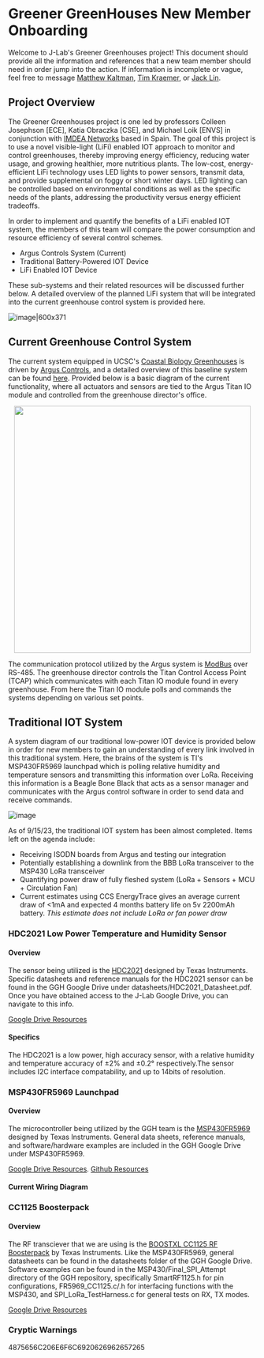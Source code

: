 # Greener GreenHouses New Member Onboarding
Welcome to J-Lab's Greener Greenhouses project! This document should provide all the information and references that a new team member should need in order jump into the action. If information is incomplete or vague, feel free to message [Matthew Kaltman](mailto:mkaltman@ucsc.edu?subject=[GitHub]%20Source%20Han%20Sans), [Tim Kraemer](mailto:tikraeme@ucsc.edu?subject=[GitHub]%20Source%20Han%20Sans), or [Jack Lin](mailto:jlin143@ucsc.edu?subject=[GitHub]%20Source%20Han%20Sans).

## Project Overview
The Greener Greenhouses project is one led by professors Colleen Josephson [ECE], Katia Obraczka [CSE], and Michael Loik [ENVS] in conjunction with [IMDEA Networks](https://networks.imdea.org/about-imdea-networks/) based in Spain. The goal of this project is to use a novel visible-light (LiFi) enabled IOT approach to monitor and control greenhouses, thereby improving energy efficiency, reducing water usage, and growing healthier, more nutritious plants. The low-cost, energy-efficient LiFi technology uses LED lights to power sensors, transmit data, and provide supplemental on foggy or short winter days. LED lighting can be controlled based on environmental conditions as well as the specific needs of the plants, addressing the productivity versus energy efficient tradeoffs. 


In order to implement and quantify the benefits of a LiFi enabled IOT system, the members of this team will compare the power consumption and resource efficiency of several control schemes. 
* Argus Controls System (Current)
* Traditional Battery-Powered IOT Device
* LiFi Enabled IOT Device

These sub-systems and their related resources will be discussed further below. A detailed overview of the planned LiFi system that will be integrated into the current greenhouse control system is provided here.

![image|600x371](https://github.com/jlab-sensing/GreenerGreenHouses/assets/133836006/08766264-8e22-4e1d-bff3-384b1e383e17 )


## Current Greenhouse Control System
The current system equipped in UCSC's [Coastal Biology Greenhouses](https://greenhouse.ucsc.edu/research/facility-cbg.html) is driven by [Argus Controls](https://arguscontrols.com/), and a detailed overview of this baseline system can be found [here](https://drive.google.com/drive/folders/1_lNfw5vJW_Q_KWBBiqxn9BiAg7NH7jfJ?usp=sharing). Provided below is a basic diagram of the current functionality, where all actuators and sensors are tied to the Argus Titan IO module and controlled from the greenhouse director's office.

<p align="center">
<img width="480" height="500" src="https://github.com/jlab-sensing/GreenerGreenHouses/assets/133836006/9187ddc8-56a3-427e-ab8b-aa702891e5ed">
</p>

The communication protocol utilized by the Argus system is [ModBus](https://www.ni.com/en/shop/seamlessly-connect-to-third-party-devices-and-supervisory-system/the-modbus-protocol-in-depth.html#:~:text=Modbus%20is%20a%20request%2Dresponse,responsible%20for%20initiating%20every%20interaction.) over RS-485. The greenhouse director controls the Titan Control Access Point (TCAP) which communicates with each Titan IO module found in every greenhouse. From here the Titan IO module polls and commands the systems depending on various set points.


## Traditional IOT System

A system diagram of our traditional low-power IOT device is provided below in order for new members to gain an understanding of every link involved in this traditional system. Here, the brains of the system is TI's MSP430FR5969 launchpad which is polling relative humidity and temperature sensors and transmitting this information over LoRa. Receiving this information is a Beagle Bone Black that acts as a sensor manager and communicates with the Argus control software in order to send data and receive commands.

![image](https://github.com/jlab-sensing/GreenerGreenHouses/assets/133836006/9b7c92c4-6507-470a-a9c7-7d83ccedcf46)

As of 9/15/23, the traditional IOT system has been almost completed. Items left on the agenda include:

* Receiving ISODN boards from Argus and testing our integration
* Potentially establishing a downlink from the BBB LoRa transceiver to the MSP430 LoRa transceiver
* Quantifying power draw of fully fleshed system (LoRa + Sensors + MCU + Circulation Fan)
* Current estimates using CCS EnergyTrace gives an average current draw of <1mA and expected 4 months battery life on 5v 2200mAh battery. *This estimate does not include LoRa or fan power draw*
  
### HDC2021 Low Power Temperature and Humidity Sensor

#### Overview
The sensor being utilized is the [HDC2021](https://www.ti.com/product/HDC2021?utm_source=google&utm_medium=cpc&utm_campaign=asc-null-null-GPN_EN-cpc-pf-google-wwe&utm_content=HDC2021&ds_k=HDC2021&DCM=yes&gclid=CjwKCAjwgZCoBhBnEiwAz35RwvU4Wd7GRpxLc1GMoPWq5LL1WcZLu_22jp9FVzmTnQ_MIr4ZmhkBRhoCpMQQAvD_BwE&gclsrc=aw.ds) designed by Texas Instruments. Specific datasheets and reference manuals for the HDC2021 sensor can be found in the GGH Google Drive under datasheets/HDC2021_Datasheet.pdf. Once you have obtained access to the J-Lab Google Drive, you can navigate to this info.

[Google Drive Resources](https://drive.google.com/drive/u/1/folders/1WiIJaBZCpexLYDWwRqki33WVtFGoa_uU?ths=true)

#### Specifics
The HDC2021 is a low power, high accuracy sensor, with a relative humidity and temperature  accuracy of ±2% and ±0.2° respectively.The sensor includes I2C interface compatability, and up to 14bits of resolution.

### MSP430FR5969 Launchpad

#### Overview
The microcontroller being utilized by the GGH team is the [MSP430FR5969](https://www.ti.com/product/MSP430FR5969?utm_source=google&utm_medium=cpc&utm_campaign=epd-null-null-GPN_EN-cpc-pf-google-wwe&utm_content=MSP430FR5969&ds_k=%7b_dssearchterm%7d&DCM=yes&gclid=CjwKCAjw3oqoBhAjEiwA_UaLtj0zWJxyBJCrLkihQoXO8O6QFz54VD2A-_e_Rqq8SBqXRJOLkkrMNRoC8pIQAvD_BwE&gclsrc=aw.ds) designed by Texas Instruments. General data sheets, reference manuals, and software/hardware examples are included in the GGH Google Drive under MSP430FR5969.

[Google Drive Resources](https://drive.google.com/drive/folders/1jpBABjsWT8H2YCBZDEAygGu2eUNpcp-V?usp=sharing).
[Github Resources](https://github.com/jlab-sensing/GreenerGreenHouses/tree/main/MSP430)


#### Current Wiring Diagram





### CC1125 Boosterpack

#### Overview
The RF transciever that we are using is the [BOOSTXL CC1125 RF Boosterpack](https://www.ti.com/lit/an/swra520/swra520.pdf?ts=1694669569713) by Texas Instruments. Like the MSP430FR5969, general datasheets can be found in the datasheets folder of the GGH Google Drive. Software examples can be found in the MSP430/Final_SPI_Attempt directory of the GGH repository, specifically SmartRF1125.h for pin configurations, FR5969_CC1125.c/.h for interfacing functions with the MSP430, and SPI_LoRa_TestHarness.c for general tests on RX, TX modes.

[Google Drive Resources](https://drive.google.com/drive/u/1/folders/1TxQbYlidhxr_7VlbkkD5wApc7UvspHFm?ths=true)


### Cryptic Warnings
4875656C206E6F6C6920626962657265

